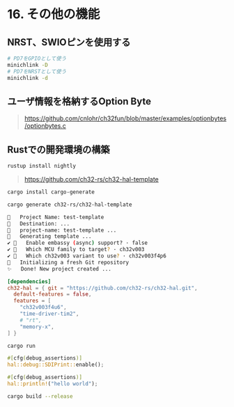 # 16. その他の機能

## NRST、SWIOピンを使用する

```sh
# PD7をGPIOとして使う
minichlink -D
# PD7をNRSTとして使う
minichlink -d
```

## ユーザ情報を格納するOption Byte

> https://github.com/cnlohr/ch32fun/blob/master/examples/optionbytes/optionbytes.c

## Rustでの開発環境の構築

```sh
rustup install nightly
```

> https://github.com/ch32-rs/ch32-hal-template

```sh
cargo install cargo-generate
```

```sh
cargo generate ch32-rs/ch32-hal-template

🤷   Project Name: test-template
🔧   Destination: ...
🔧   project-name: test-template ...
🔧   Generating template ...
✔ 🤷   Enable embassy (async) support? · false
✔ 🤷   Which MCU family to target? · ch32v003
✔ 🤷   Which ch32v003 variant to use? · ch32v003f4p6
🔧   Initializing a fresh Git repository
✨   Done! New project created ...
```

```toml
[dependencies]
ch32-hal = { git = "https://github.com/ch32-rs/ch32-hal.git",
  default-features = false,
  features = [
    "ch32v003f4u6",
    "time-driver-tim2",
    # "rt",
    "memory-x",
] }
```

```sh
cargo run
```

```rust
#[cfg(debug_assertions)]
hal::debug::SDIPrint::enable();

#[cfg(debug_assertions)]
hal::println!("hello world");
```

```sh
cargo build --release
```
